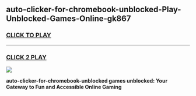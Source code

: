 
## auto-clicker-for-chromebook-unblocked-Play-Unblocked-Games-Online-gk867
<h3>
<a href="https://premium76.site?title=auto-clicker-for-chromebook-unblocked&ref=25A">CLICK TO PLAY</a></h3>
<hr>

<h3>
<a href="https://premium76.site?title=auto-clicker-for-chromebook-unblocked&ref=25A">CLICK 2 PLAY</a>
  
</h3>

<a href="https://premium76.site?title=auto-clicker-for-chromebook-unblocked&ref=25A"><img src="https://clearcache.store/games.png"></a>


**auto-clicker-for-chromebook-unblocked games unblocked: Your Gateway to Fun and Accessible Online Gaming**
